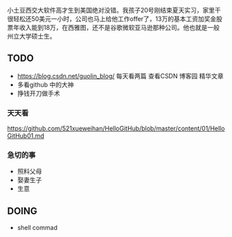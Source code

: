 
小土豆西交大软件高才生到美国绝对没错。我孩子20号刚结束夏天实习，家里干很轻松还50美元一小时，公司也马上给他工作offer了，13万的基本工资加奖金股票年收入能到18万，在西雅图，还不是谷歌微软亚马逊那种公司。他也就是一般州立大学硕士生。

## TODO
- https://blog.csdn.net/guolin_blog/  每天看两篇  查看CSDN 博客园 精华文章
- 多看github 中的大神
- 挣钱开刀做手术

### 天天看 ###

https://github.com/521xueweihan/HelloGitHub/blob/master/content/01/HelloGitHub01.md

### 急切的事 ###

- 照料父母
- 娶妻生子
- 生意

## DOING
- shell commad
